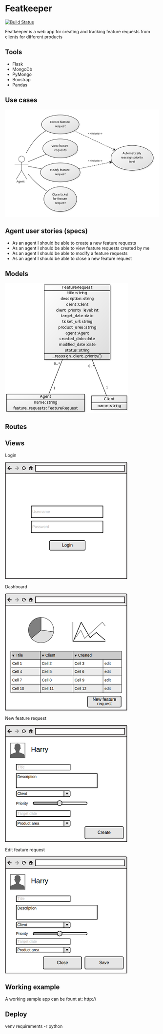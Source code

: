 # Featkeeper

[![Build Status](https://travis-ci.org/ivansabik/featkeeper.svg)](https://travis-ci.org/ivansabik/featkeeper)

Featkeeper is a web app for creating and tracking feature requests from clients for different products

## Tools

- Flask
- MongoDb
- PyMongo
- Boostrap
- Pandas

## Use cases

![](https://raw.githubusercontent.com/ivansabik/featkeeper/master/doc/use_cases.png)

## Agent user stories (specs)

- As an agent I should be able to create a new feature requests
- As an agent I should be able to view feature requests created by me
- As an agent I should be able to modify a feature requests
- As an agent I should be able to close a new feature request

## Models

![](https://raw.githubusercontent.com/ivansabik/featkeeper/master/doc/models.png)

## Routes

## Views

Login

![](https://raw.githubusercontent.com/ivansabik/featkeeper/master/doc/login.png)

Dashboard

![](https://raw.githubusercontent.com/ivansabik/featkeeper/master/doc/dashboard.png)

New feature request

![](https://raw.githubusercontent.com/ivansabik/featkeeper/master/doc/new_feature.png)

Edit feature request

![](https://raw.githubusercontent.com/ivansabik/featkeeper/master/doc/edit_feature.png)

## Working example

A working sample app can be fount at:
http://

## Deploy

venv
requirements -r
python 
